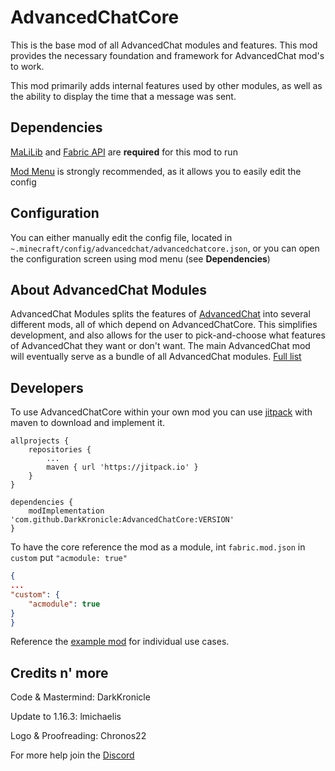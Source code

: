 # AdvancedChatCore

This is the base mod of all AdvancedChat modules and features. This mod provides the necessary foundation and framework for AdvancedChat mod's to work.

This mod primarily adds internal features used by other modules, as well as the ability to display the time that a message was sent.

## Dependencies
[MaLiLib](https://www.curseforge.com/minecraft/mc-mods/malilib) and [Fabric API](https://www.curseforge.com/minecraft/mc-mods/fabric-api/) are **required** for this mod to run

[Mod Menu](https://www.curseforge.com/minecraft/mc-mods/modmenu) is strongly recommended, as it allows you to easily edit the config


## Configuration

You can either manually edit the config file, located in `~.minecraft/config/advancedchat/advancedchatcore.json`, or you can open the configuration screen using mod menu (see **Dependencies**)


## About AdvancedChat Modules

AdvancedChat Modules splits the features of [AdvancedChat](https://www.curseforge.com/minecraft/mc-mods/advancedchat/) into several different mods, all of which depend on AdvancedChatCore. This simplifies development, and also allows for the user to pick-and-choose what features of AdvancedChat they want or don't want. The main AdvancedChat mod will eventually serve as a bundle of all AdvancedChat modules. [Full list](https://github.com/DarkKronicle/AdvancedChatCore/wiki/Modules-List)

## Developers

To use AdvancedChatCore within your own mod you can use [jitpack](https://jitpack.io/) with maven to download and implement it.

```
allprojects {
	repositories {
		...
		maven { url 'https://jitpack.io' }
	}
}
```

```
dependencies {
	modImplementation 'com.github.DarkKronicle:AdvancedChatCore:VERSION'
}
```

To have the core reference the mod as a module, int `fabric.mod.json` in `custom` put `"acmodule: true"`

```JSON
{
...
"custom": {
	"acmodule": true
}
}
```

Reference the [example mod](https://github.com/DarkKronicle/AdvancedChatModuleTemplate) for individual use cases.

## Credits n' more

Code & Mastermind: DarkKronicle

Update to 1.16.3: lmichaelis

Logo & Proofreading: Chronos22

For more help join the [Discord](https://discord.gg/WnaE3uZxDA)

